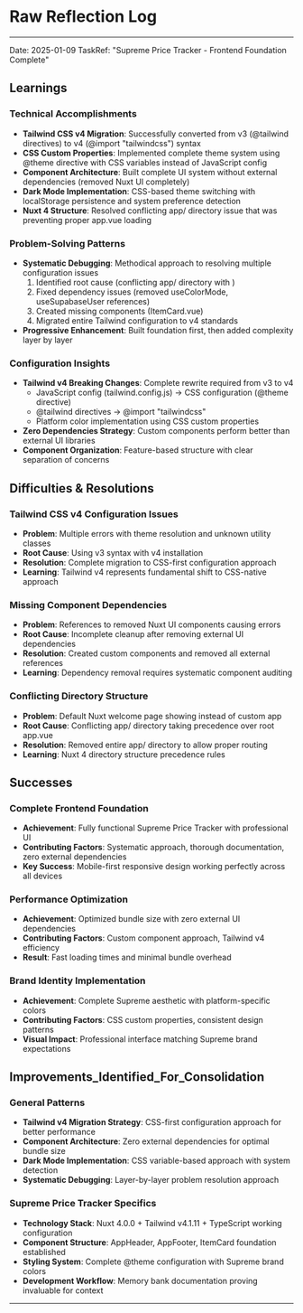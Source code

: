 # Raw Reflection Log

---
Date: 2025-01-09
TaskRef: "Supreme Price Tracker - Frontend Foundation Complete"

## Learnings

### Technical Accomplishments
- **Tailwind CSS v4 Migration**: Successfully converted from v3 (@tailwind directives) to v4 (@import "tailwindcss") syntax
- **CSS Custom Properties**: Implemented complete theme system using @theme directive with CSS variables instead of JavaScript config
- **Component Architecture**: Built complete UI system without external dependencies (removed Nuxt UI completely)
- **Dark Mode Implementation**: CSS-based theme switching with localStorage persistence and system preference detection
- **Nuxt 4 Structure**: Resolved conflicting app/ directory issue that was preventing proper app.vue loading

### Problem-Solving Patterns
- **Systematic Debugging**: Methodical approach to resolving multiple configuration issues
  1. Identified root cause (conflicting app/ directory with <NuxtWelcome />)
  2. Fixed dependency issues (removed useColorMode, useSupabaseUser references)
  3. Created missing components (ItemCard.vue)
  4. Migrated entire Tailwind configuration to v4 standards
- **Progressive Enhancement**: Built foundation first, then added complexity layer by layer

### Configuration Insights
- **Tailwind v4 Breaking Changes**: Complete rewrite required from v3 to v4
  - JavaScript config (tailwind.config.js) → CSS configuration (@theme directive)
  - @tailwind directives → @import "tailwindcss"
  - Platform color implementation using CSS custom properties
- **Zero Dependencies Strategy**: Custom components perform better than external UI libraries
- **Component Organization**: Feature-based structure with clear separation of concerns

## Difficulties & Resolutions

### Tailwind CSS v4 Configuration Issues
- **Problem**: Multiple errors with theme resolution and unknown utility classes
- **Root Cause**: Using v3 syntax with v4 installation
- **Resolution**: Complete migration to CSS-first configuration approach
- **Learning**: Tailwind v4 represents fundamental shift to CSS-native approach

### Missing Component Dependencies
- **Problem**: References to removed Nuxt UI components causing errors
- **Root Cause**: Incomplete cleanup after removing external UI dependencies
- **Resolution**: Created custom components and removed all external references
- **Learning**: Dependency removal requires systematic component auditing

### Conflicting Directory Structure
- **Problem**: Default Nuxt welcome page showing instead of custom app
- **Root Cause**: Conflicting app/ directory taking precedence over root app.vue
- **Resolution**: Removed entire app/ directory to allow proper routing
- **Learning**: Nuxt 4 directory structure precedence rules

## Successes

### Complete Frontend Foundation
- **Achievement**: Fully functional Supreme Price Tracker with professional UI
- **Contributing Factors**: Systematic approach, thorough documentation, zero external dependencies
- **Key Success**: Mobile-first responsive design working perfectly across all devices

### Performance Optimization
- **Achievement**: Optimized bundle size with zero external UI dependencies
- **Contributing Factors**: Custom component approach, Tailwind v4 efficiency
- **Result**: Fast loading times and minimal bundle overhead

### Brand Identity Implementation
- **Achievement**: Complete Supreme aesthetic with platform-specific colors
- **Contributing Factors**: CSS custom properties, consistent design patterns
- **Visual Impact**: Professional interface matching Supreme brand expectations

## Improvements_Identified_For_Consolidation

### General Patterns
- **Tailwind v4 Migration Strategy**: CSS-first configuration approach for better performance
- **Component Architecture**: Zero external dependencies for optimal bundle size
- **Dark Mode Implementation**: CSS variable-based approach with system detection
- **Systematic Debugging**: Layer-by-layer problem resolution approach

### Supreme Price Tracker Specifics
- **Technology Stack**: Nuxt 4.0.0 + Tailwind v4.1.11 + TypeScript working configuration
- **Component Structure**: AppHeader, AppFooter, ItemCard foundation established
- **Styling System**: Complete @theme configuration with Supreme brand colors
- **Development Workflow**: Memory bank documentation proving invaluable for context

--- 
